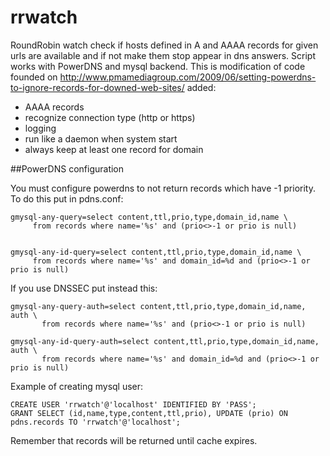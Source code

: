 rrwatch
=======

RoundRobin watch check if hosts defined in A and AAAA records for given urls are available and if not make them stop appear in dns answers.
Script works with PowerDNS and mysql backend.
This is modification of code founded on http://www.pmamediagroup.com/2009/06/setting-powerdns-to-ignore-records-for-downed-web-sites/ added:

* AAAA records
* recognize connection type (http or https)
* logging
* run like a daemon when system start
* always keep at least one record for domain

##PowerDNS configuration

You must configure powerdns to not return records which have -1 priority. To do this put in pdns.conf:

```
gmysql-any-query=select content,ttl,prio,type,domain_id,name \
     from records where name='%s' and (prio<>-1 or prio is null)
```

```

gmysql-any-id-query=select content,ttl,prio,type,domain_id,name \ 
     from records where name='%s' and domain_id=%d and (prio<>-1 or prio is null)
```

If you use DNSSEC put instead this:

```
gmysql-any-query-auth=select content,ttl,prio,type,domain_id,name, auth \
       from records where name='%s' and (prio<>-1 or prio is null)
```

```
gmysql-any-id-query-auth=select content,ttl,prio,type,domain_id,name, auth \
       from records where name='%s' and domain_id=%d and (prio<>-1 or prio is null)
```

Example of creating mysql user:

```
CREATE USER 'rrwatch'@'localhost' IDENTIFIED BY 'PASS';
GRANT SELECT (id,name,type,content,ttl,prio), UPDATE (prio) ON pdns.records TO 'rrwatch'@'localhost';
```

Remember that records will be returned until cache expires.
